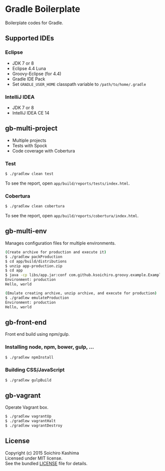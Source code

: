 # Gradle Boilerplate

Boilerplate codes for Gradle.

## Supported IDEs

### Eclipse

* JDK 7 or 8
* Eclipse 4.4 Luna
* Groovy-Eclipse (for 4.4)
* Gradle IDE Pack
* Set `GRADLE_USER_HOME` classpath variable to `/path/to/home/.gradle`

### IntelliJ IDEA

* JDK 7 or 8
* IntelliJ IDEA CE 14

## gb-multi-project

* Multiple projects
* Tests with Spock
* Code coverage with Cobertura

### Test

```sh
$ ./gradlew clean test
```

To see the report, open `app/build/reports/tests/index.html`.

### Cobertura

```sh
$ ./gradlew clean cobertura
```

To see the report, open `app/build/reports/cobertura/index.html`.

## gb-multi-env

Manages configuration files for multiple environments.

```sh
(Create archive for production and execute it)
$ ./gradlew packProduction
$ cd app/build/distributions
$ unzip app-production.zip
$ cd app
$ java -cp libs/app.jar:conf com.github.ksoichiro.groovy.example.Example
Environment: production
Hello, world

(Emulate creating archive, unzip archive, and execute for production)
$ ./gradlew emulateProduction
Environment: production
Hello, world
```

## gb-front-end

Front end build using npm/gulp.

### Installing node, npm, bower, gulp, ...

```sh
$ ./gradlew npmInstall
```

### Building CSS/JavaScript

```sh
$ ./gradlew gulpBuild
```

## gb-vagrant

Operate Vagrant box.

```sh
$ ./gradlew vagrantUp
$ ./gradlew vagrantHalt
$ ./gradlew vagrantDestroy
```

## License

Copyright (c) 2015 Soichiro Kashima  
Licensed under MIT license.  
See the bundled [LICENSE](LICENSE) file for details.
